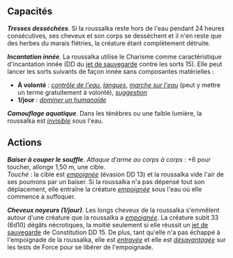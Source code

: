 ## Capacités
_**Tresses desséchées**_. Si la roussalka reste hors de l'eau pendant 24 heures consécutives, ses cheveux et son corps se dessèchent et il n'en reste que des herbes du marais flétries, la créature étant complètement détruite.

_**Incantation innée**_. La roussalka utilise le Charisme comme caractéristique d'incantation innée (DD du [jet de sauvegarde](/utiliser-les-caracteristiques/#jets-de-sauvegarde) contre les sorts 15). Elle peut lancer les sorts suivants de façon innée sans composantes matérielles :
* **À volonté** : [_contrôle de l'eau_](/grimoire/controle-de-l-eau/), [_langues_](/grimoire/langues/), [_marche sur l'eau_](/grimoire/marche-sur-l-eau/) (peut y mettre un terme gratuitement à volonté), [_suggestion_](/grimoire/suggestion/)
* **1/jour** : [_dominer un humanoïde_](/grimoire/dominer-un-humanoide/)

_**Camouflage aquatique**_. Dans les ténèbres ou une faible lumière, la roussalka est [_invisible_](/gerer-la-sante-du-personnage/#invisible) sous l'eau.

## Actions
_**Baiser à couper le souffle**_. _Attaque d'arme au corps à corps_ : +6 pour toucher, allonge 1,50 m, une cible.  
_Touché_ : la cible est [_empoignée_](/gerer-la-sante-du-personnage/#empoigne) (évasion DD 13) et la roussalka vide l'air de ses poumons par un baiser. Si la roussalka n'a pas dépensé tout son déplacement, elle entraîne la créature [_empoignée_](/gerer-la-sante-du-personnage/#empoigne) sous l'eau où elle commence à suffoquer.

_**Cheveux noyeurs (1/jour)**_. Les longs cheveux de la roussalka s'emmêlent autour d'une créature que la roussalka a [_empoignée_](/gerer-la-sante-du-personnage/#empoigne). La créature subit 33 (6d10) dégâts nécrotiques, la moitié seulement si elle réussit un [jet de sauvegarde](/utiliser-les-caracteristiques/#jets-de-sauvegarde) de Constitution DD 15. De plus, tant qu'elle n'a pas échappé à l'empoignade de la roussalka, elle est [_entravée_](/gerer-la-sante-du-personnage/#entrave) et elle est [_désavantagée_](/utiliser-les-caracteristiques/#avantage-et-desavantage) sur les tests de Force pour se libérer de l'empoignade.
